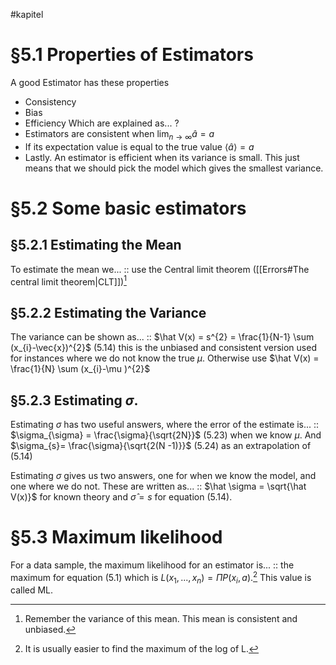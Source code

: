 #kapitel 
# §5.1 Properties of Estimators
A good Estimator has these properties
- Consistency
- Bias
- Efficiency
Which are explained as...
?
- Estimators are consistent when $\lim_{n \to \infty} â = a$
- If its expectation value is equal to the true value $\langle â \rangle = a$
- Lastly. An estimator is efficient when its variance is small. This just means that we should pick the model which gives the smallest variance.
# §5.2 Some basic estimators
## §5.2.1 Estimating the Mean
To estimate the mean we... :: use the Central limit theorem ([[Errors#The central limit theorem|CLT]])[^1]
<!--SR:!2023-04-02,26,270-->

## §5.2.2 Estimating the Variance
The variance can be shown as... :: $\hat V(x) = s^{2} = \frac{1}{N-1} \sum (x_{i}-\vec{x})^{2}$ (5.14) this is the unbiased and consistent version used for instances where we do not know the true $\mu$. Otherwise use $\hat V(x) = \frac{1}{N} \sum (x_{i}-\mu )^{2}$  
<!--SR:!2023-04-03,27,290-->

## §5.2.3 Estimating $\sigma$.
Estimating $\sigma$ has two useful answers, where the error of the estimate is... :: $\sigma_{\sigma} = \frac{\sigma}{\sqrt{2N}}$ (5.23) when we know $\mu$. And $\sigma_{s}= \frac{\sigma}{\sqrt{2(N -1)}}$ (5.24) as an extrapolation of (5.14)
<!--SR:!2023-04-07,31,294-->
Estimating $\sigma$ gives us two answers, one for when we know the model, and one where we do not. These are written as... :: $\hat \sigma = \sqrt{\hat V(x)}$ for known theory and $\hat\sigma = s$ for equation (5.14).
<!--SR:!2023-03-20,13,274-->

# §5.3 Maximum likelihood
For a data sample, the maximum likelihood for an estimator is... :: the maximum for equation (5.1) which is $L(x_{1},...,x_{n}) = \Pi P(x_{i}, a)$.[^2] This value is called ML.
<!--SR:!2023-04-05,29,290-->

[^1]: Remember the variance of this mean. This mean is consistent and unbiased.
[^2]: It is usually easier to find the maximum of the log of L.